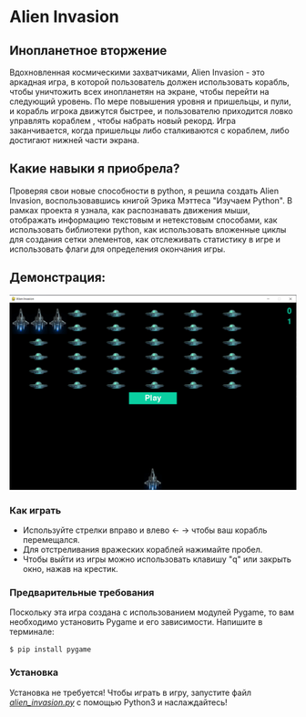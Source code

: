 # Alien Invasion
## Инопланетное вторжение

Вдохновленная космическими захватчиками, Alien Invasion - это аркадная игра, в которой пользователь должен использовать корабль, чтобы уничтожить всех инопланетян на экране, чтобы
перейти на следующий уровень. По мере повышения уровня и пришельцы, и пули, и корабль игрока движутся быстрее, и пользователю приходится ловко управлять кораблем
, чтобы набрать новый рекорд. Игра заканчивается, когда пришельцы либо сталкиваются с кораблем, либо достигают нижней части экрана.

## Какие навыки я приобрела?

Проверяя свои новые способности в python, я решила создать Alien Invasion, воспользовавшись книгой Эрика Мэттеса "Изучаем Python".
В рамках проекта я узнала, как распознавать движения мыши, отображать информацию текстовым и нетекстовым способами, как использовать библиотеки python, как использовать вложенные циклы
для создания сетки элементов, как отслеживать статистику в игре и использовать флаги для определения окончания игры.

## Демонстрация:
<img src="https://github.com/Dasha228666/Alien-Invasion-Game/blob/master/images/alien_invision.png">

### Как играть

- Используйте стрелки вправо и влево ← → чтобы ваш корабль перемещался.
- Для отстреливания вражеских кораблей нажимайте пробел.
- Чтобы выйти из игры можно использовать клавишу "q" или закрыть окно, нажав на крестик.

### Предварительные требования

Поскольку эта игра создана с использованием модулей Pygame, то вам необходимо установить Pygame и его зависимости. Напишите в терминале:

```
$ pip install pygame
```
### Установка

Установка не требуется! Чтобы играть в игру, запустите файл *[alien_invasion.py](alien_invasion.py)* с помощью Python3 и наслаждайтесь!
